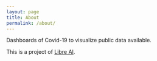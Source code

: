 ```yaml
---
layout: page
title: About
permalink: /about/
---
```


Dashboards of Covid-19 to visualize public data available.

This is a project of [Libre AI](https://libreai.com).
